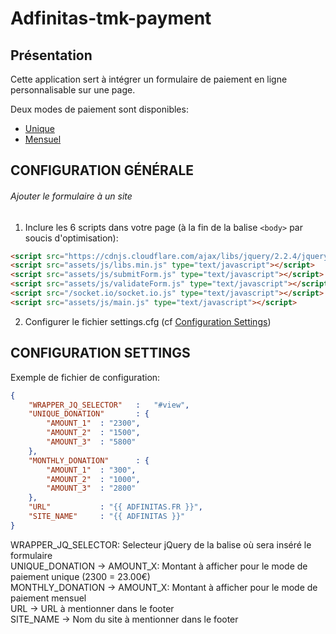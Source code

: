 # Adfinitas-tmk-payment
## Présentation

Cette application sert à intégrer un formulaire de paiement en ligne personnalisable sur une page.

Deux modes de paiement sont disponibles:
* [Unique](http://google.fr)  
* [Mensuel](http://google.fr)  

## CONFIGURATION GÉNÉRALE

###### Ajouter le formulaire à un site

1. Inclure les 6 scripts dans votre page (à la fin de la balise ```<body>``` par soucis d'optimisation):
````html
<script src="https://cdnjs.cloudflare.com/ajax/libs/jquery/2.2.4/jquery.min.js" type="text/javascript"></script>
<script src="assets/js/libs.min.js" type="text/javascript"></script>
<script src="assets/js/submitForm.js" type="text/javascript"></script>
<script src="assets/js/validateForm.js" type="text/javascript"></script>
<script src="/socket.io/socket.io.js" type="text/javascript"></script>
<script src="assets/js/main.js" type="text/javascript"></script>
````
2. Configurer le fichier settings.cfg (cf [Configuration Settings](#configuration-settings))

## CONFIGURATION SETTINGS

Exemple de fichier de configuration:
````JSON
{
	"WRAPPER_JQ_SELECTOR"	:	"#view",
	"UNIQUE_DONATION"		: {
		"AMOUNT_1"	: "2300",
		"AMOUNT_2"	: "1500",
		"AMOUNT_3"	: "5800"
	},
	"MONTHLY_DONATION"		: {
		"AMOUNT_1"	: "300",
		"AMOUNT_2"	: "1000",
		"AMOUNT_3"	: "2800"
	},
	"URL"			: "{{ ADFINITAS.FR }}",
	"SITE_NAME"		: "{{ ADFINITAS }}"
}
````

WRAPPER_JQ_SELECTOR: Selecteur jQuery de la balise où sera inséré le formulaire <br/>
UNIQUE_DONATION -> AMOUNT_X: Montant à afficher pour le mode de paiement unique (2300 = 23.00€) <br/>
MONTHLY_DONATION -> AMOUNT_X: Montant à afficher pour le mode de paiement mensuel <br/>
URL -> URL à mentionner dans le footer <br/>
SITE_NAME -> Nom du site à mentionner dans le footer <br/>
